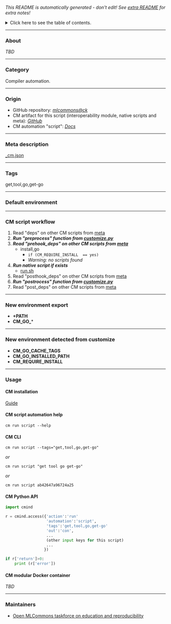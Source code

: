 *This README is automatically generated - don't edit! See [extra README](README-extra.md) for extra notes!*

<details>
<summary>Click here to see the table of contents.</summary>

* [About](#about)
* [Category](#category)
* [Origin](#origin)
* [Meta description](#meta-description)
* [Tags](#tags)
* [Default environment](#default-environment)
* [CM script workflow](#cm-script-workflow)
* [New environment export](#new-environment-export)
* [New environment detected from customize](#new-environment-detected-from-customize)
* [Usage](#usage)
  * [ CM installation](#cm-installation)
  * [ CM script automation help](#cm-script-automation-help)
  * [ CM CLI](#cm-cli)
  * [ CM Python API](#cm-python-api)
  * [ CM modular Docker container](#cm-modular-docker-container)
* [Maintainers](#maintainers)

</details>

___
### About

*TBD*
___
### Category

Compiler automation.
___
### Origin

* GitHub repository: *[mlcommons@ck](https://github.com/mlcommons/ck/tree/master/cm-mlops)*
* CM artifact for this script (interoperability module, native scripts and meta): *[GitHub](https://github.com/mlcommons/ck/tree/master/cm-mlops/script/get-go)*
* CM automation "script": *[Docs](https://github.com/octoml/ck/blob/master/docs/list_of_automations.md#script)*

___
### Meta description
[_cm.json](_cm.json)

___
### Tags
get,tool,go,get-go

___
### Default environment

___
### CM script workflow

  1. Read "deps" on other CM scripts from [meta](https://github.com/mlcommons/ck/tree/master/cm-mlops/script/get-go/_cm.json)
  1. ***Run "preprocess" function from [customize.py](https://github.com/mlcommons/ck/tree/master/cm-mlops/script/get-go/customize.py)***
  1. ***Read "prehook_deps" on other CM scripts from [meta](https://github.com/mlcommons/ck/tree/master/cm-mlops/script/get-go/_cm.json)***
     * install,go
       * `if (CM_REQUIRE_INSTALL  == yes)`
       - *Warning: no scripts found*
  1. ***Run native script if exists***
     * [run.sh](https://github.com/mlcommons/ck/tree/master/cm-mlops/script/get-go/run.sh)
  1. Read "posthook_deps" on other CM scripts from [meta](https://github.com/mlcommons/ck/tree/master/cm-mlops/script/get-go/_cm.json)
  1. ***Run "postrocess" function from [customize.py](https://github.com/mlcommons/ck/tree/master/cm-mlops/script/get-go/customize.py)***
  1. Read "post_deps" on other CM scripts from [meta](https://github.com/mlcommons/ck/tree/master/cm-mlops/script/get-go/_cm.json)
___
### New environment export

* **+PATH**
* **CM_GO_***
___
### New environment detected from customize

* **CM_GO_CACHE_TAGS**
* **CM_GO_INSTALLED_PATH**
* **CM_REQUIRE_INSTALL**
___
### Usage

#### CM installation
[Guide](https://github.com/mlcommons/ck/blob/master/docs/installation.md)

#### CM script automation help
```cm run script --help```

#### CM CLI
`cm run script --tags="get,tool,go,get-go"`

*or*

`cm run script "get tool go get-go"`

*or*

`cm run script ab42647a96724a25`

#### CM Python API

```python
import cmind

r = cmind.access({'action':'run'
                  'automation':'script',
                  'tags':'get,tool,go,get-go'
                  'out':'con',
                  ...
                  (other input keys for this script)
                  ...
                 })

if r['return']>0:
    print (r['error'])
```

#### CM modular Docker container
*TBD*
___
### Maintainers

* [Open MLCommons taskforce on education and reproducibility](https://github.com/mlcommons/ck/blob/master/docs/mlperf-education-workgroup.md)